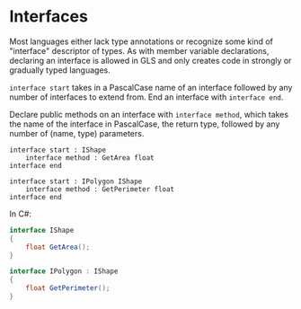 # Interfaces

Most languages either lack type annotations or recognize some kind of "interface" descriptor of types. As with member variable declarations, declaring an interface is allowed in GLS and only creates code in strongly or gradually typed languages.

`interface start` takes in a PascalCase name of an interface followed by any number of interfaces to extend from. End an interface with `interface end`. 

Declare public methods on an interface with `interface method`, which takes the name of the interface in PascalCase, the return type, followed by any number of \(name, type\) parameters.

```gls
interface start : IShape
    interface method : GetArea float
interface end

interface start : IPolygon IShape
    interface method : GetPerimeter float
interface end
```

In C\#:

```csharp
interface IShape
{
    float GetArea();
}

interface IPolygon : IShape
{
    float GetPerimeter();
}
```



